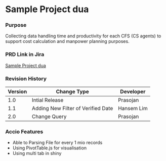 # Sample Project dua
### Purpose
Collecting data handling time and productivity for each CFS (CS agents) to support cost calculation and manpower planning purposes.

### PRD Link in Jira
[Sample Project dua](https://tokopedia.atlassian.net/wiki/spaces/DAS/pages/1469221762/PRD+Tribe+Ops+-+WFM+OGP+-+Albus+-+All+Channel+Productivity+Handling+Time+Monitoring)

### Revision History
| Version | Change Type | Developer |
| ------ | ------ | ------ |
| 1.0 | Intial Release | Prasojan |
| 1.1 | Adding New Filter of Verified Date | Hansem Lim |
| 2.0 | Change Query | Prasojan  |

### Accio Features
  - Able to Parsing File for every 1 mio records
  - Using PivotTable.js for visualisation
  - Using multi tab in shiny
